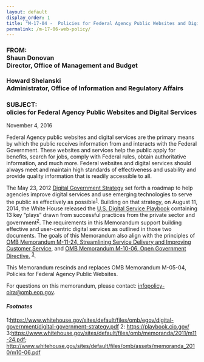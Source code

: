 ```yaml
---
layout: default
display_order: 1
title: "M-17-04 -  Policies for Federal Agency Public Websites and Digital Services"
permalink: /m-17-06-web-policy/
---
```




<h3> FROM: <br/>Shaun Donovan <br/>Director, Office of Management and Budget<br/><br/>Howard Shelanski<br/>Administrator, Office of Information and Regulatory Affairs</h3>
<h3> SUBJECT: <br/>olicies for Federal Agency Public Websites and Digital Services</h3>

November 4, 2016
		
Federal Agency public websites and digital services are the primary means by which the public receives information from and interacts with the Federal Government. These websites and services help the public apply for benefits, search for jobs, comply with Federal rules, obtain authoritative information, and much more. Federal websites and digital services should always meet and maintain high standards of effectiveness and usability and provide quality information that is readily accessible to all. 

The May 23, 2012 [Digital Government Strategy](https://www.whitehouse.gov/sites/default/files/omb/egov/digital-government/digital-government-strategy.pdf) set forth a roadmap to help agencies improve digital services and use emerging technologies to serve the public as effectively as possible<sup>[1](#myfootnote1)</sup>.  Building on that strategy, on August 11, 2014, the White House released the [U.S. Digital Service Playbook]( https://playbook.cio.gov/) containing 13 key “plays” drawn from successful practices from the private sector and government<sup>[2](#myfootnote1)</sup>.  The requirements in this Memorandum support building effective and user-centric digital services as outlined in those two documents. The goals of this Memorandum also align with the principles of [OMB Memorandum M-11-24, Streamlining Service Delivery and Improving Customer Service]( https://www.whitehouse.gov/sites/default/files/omb/memoranda/2011/m11-24.pdf), and [OMB Memorandum M-10-06, Open Government Directive.]( https://www.whitehouse.gov/sites/default/files/omb/assets/memoranda_2010/m10-06.pdf) <sup>[3](#myfootnote1)</sup>.     

This Memorandum rescinds and replaces OMB Memorandum M-05-04, Policies for Federal Agency Public Websites.  

For questions on this memorandum, please contact: infopolicy-oira@omb.eop.gov. 

#### *Footnotes*
<a name="myfootnote1">1</a>:https://www.whitehouse.gov/sites/default/files/omb/egov/digital-government/digital-government-strategy.pdf
<a name="myfootnote1">2</a>: https://playbook.cio.gov/
<a name="myfootnote1">3</a>:https://www.whitehouse.gov/sites/default/files/omb/memoranda/2011/m11-24.pdf; 
http://www.whitehouse.gov/sites/default/files/omb/assets/memoranda_2010/m10-06.pdf
